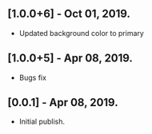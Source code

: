 ## [1.0.0+6] - Oct 01, 2019.
* Updated background color to primary


## [1.0.0+5] - Apr 08, 2019.
* Bugs fix


## [0.0.1] - Apr 08, 2019.

* Initial publish.